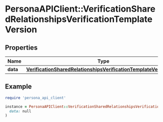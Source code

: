 # PersonaAPIClient::VerificationSharedRelationshipsVerificationTemplateVersion

## Properties

| Name | Type | Description | Notes |
| ---- | ---- | ----------- | ----- |
| **data** | [**VerificationSharedRelationshipsVerificationTemplateVersionData**](VerificationSharedRelationshipsVerificationTemplateVersionData.md) |  | [optional] |

## Example

```ruby
require 'persona_api_client'

instance = PersonaAPIClient::VerificationSharedRelationshipsVerificationTemplateVersion.new(
  data: null
)
```

